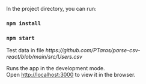 In the project directory, you can run:
### `npm install`
### `npm start`

<p>Test data in file <i>https://github.com/PTaras/parse-csv-react/blob/main/src/Users.csv</i></p>

Runs the app in the development mode.\
Open [http://localhost:3000](http://localhost:3000) to view it in the browser.

